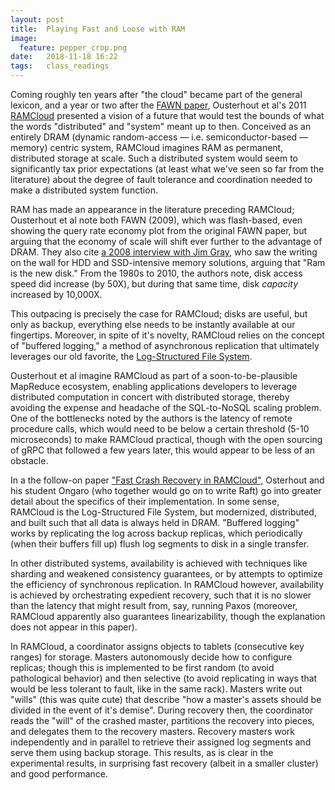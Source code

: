```yaml
---
layout: post
title:  Playing Fast and Loose with RAM
image:
  feature: pepper_crop.png
date:   2018-11-18 16:22
tags:   class_readings
---
```


Coming roughly ten years after "the cloud" became part of the general lexicon, and a year or two after the [FAWN paper](https://dl.acm.org/citation.cfm?id=1629577), Ousterhout et al's 2011 [RAMCloud](https://cacm.acm.org/magazines/2011/7/109885-the-case-for-ramcloud/fulltext) presented a vision of a future that would test the bounds of what the words "distributed" and "system" meant up to then.  Conceived as an entirely DRAM (dynamic random-access &mdash; i.e. semiconductor-based &mdash; memory) centric system, RAMCloud imagines RAM as permanent, distributed storage at scale. Such a distributed system would seem to significantly tax prior expectations (at least what we've seen so far from the literature) about the degree of fault tolerance and coordination needed to make a distributed system function.

RAM has made an appearance in the literature preceding RAMCloud; Ousterhout et al note both FAWN (2009), which was flash-based, even showing the query rate economy plot from the original FAWN paper, but arguing that the economy of scale will shift ever further to the advantage of DRAM. They also cite [a 2008 interview with Jim Gray](https://www.infoq.com/news/2008/06/ram-is-disk), who saw the writing on the wall for HDD and SSD-intensive memory solutions, arguing that "Ram is the new disk." From the 1980s to 2010, the authors note, disk access speed did increase (by 50X), but during that same time, disk *capacity* increased by 10,000X.

This outpacing is precisely the case for RAMCloud; disks are useful, but only as backup, everything else needs to be instantly available at our fingertips. Moreover, in spite of it's novelty, RAMCloud relies on the concept of "buffered logging," a method of asynchronous replication that ultimately leverages our old favorite, the [Log-Structured File System](https://web.stanford.edu/~ouster/cgi-bin/papers/lfs.pdf).

Ousterhout et al imagine RAMCloud as part of a soon-to-be-plausible MapReduce ecosystem, enabling applications developers to leverage distributed computation in concert with distributed storage, thereby avoiding the expense and headache of the SQL-to-NoSQL scaling problem. One of the bottlenecks noted by the authors is the latency of remote procedure calls, which would need to be below a certain threshold (5-10 microseconds) to make RAMCloud practical, though with the open sourcing of gRPC that followed a few years later, this would appear to be less of an obstacle.

In a the follow-on paper ["Fast Crash Recovery in RAMCloud",](https://web.stanford.edu/~ouster/cgi-bin/papers/ramcloud-recovery.pdf) Osterhout and his student Ongaro (who together would go on to write Raft) go into greater detail about the specifics of their implementation. In some sense, RAMCloud is the Log-Structured File System, but modernized, distributed, and built such that all data is always held in DRAM. "Buffered logging" works by replicating the log across backup replicas, which periodically (when their buffers fill up) flush log segments to disk in a single transfer.

In other distributed systems, availability is achieved with techniques like sharding and weakened consistency guarantees, or by attempts to optimize the efficiency of synchronous replication. In RAMCloud however, availability is achieved by orchestrating expedient recovery, such that it is no slower than the latency that might result from, say, running Paxos (moreover, RAMCloud apparently also guarantees linearizability, though the explanation does not appear in this paper).

In RAMCloud, a coordinator assigns objects to tablets (consecutive key ranges) for storage. Masters autonomously decide how to configure replicas; though this is implemented to be first random (to avoid pathological behavior) and then selective (to avoid replicating in ways that would be less tolerant to fault, like in the same rack). Masters write out "wills" (this was quite cute) that describe "how a master's assets should be divided in the event of it's demise". During recovery then, the coordinator reads the "will" of the crashed master, partitions the recovery into pieces, and delegates them to the recovery masters. Recovery masters work independently and in parallel to retrieve their assigned log segments and serve them using backup storage. This results, as is clear in the experimental results, in surprising fast recovery (albeit in a smaller cluster) and good performance.
